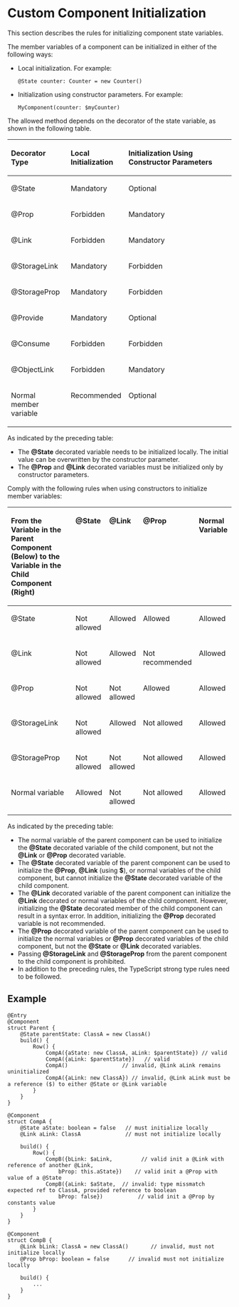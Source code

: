 # Custom Component Initialization<a name="EN-US_TOPIC_0000001110948904"></a>

This section describes the rules for initializing component state variables.

The member variables of a component can be initialized in either of the following ways:

-   Local initialization. For example:

    ```
    @State counter: Counter = new Counter()
    ```

-   Initialization using constructor parameters. For example:

    ```
    MyComponent(counter: $myCounter)
    ```


The allowed method depends on the decorator of the state variable, as shown in the following table.

<a name="table1130mcpsimp"></a>
<table><thead align="left"><tr id="row1136mcpsimp"><th class="cellrowborder" valign="top" width="27%" id="mcps1.1.4.1.1"><p id="p1138mcpsimp"><a name="p1138mcpsimp"></a><a name="p1138mcpsimp"></a>Decorator Type</p>
</th>
<th class="cellrowborder" valign="top" width="20%" id="mcps1.1.4.1.2"><p id="p1140mcpsimp"><a name="p1140mcpsimp"></a><a name="p1140mcpsimp"></a>Local Initialization</p>
</th>
<th class="cellrowborder" valign="top" width="53%" id="mcps1.1.4.1.3"><p id="p1142mcpsimp"><a name="p1142mcpsimp"></a><a name="p1142mcpsimp"></a>Initialization Using Constructor Parameters</p>
</th>
</tr>
</thead>
<tbody><tr id="row1143mcpsimp"><td class="cellrowborder" valign="top" width="27%" headers="mcps1.1.4.1.1 "><p id="p1145mcpsimp"><a name="p1145mcpsimp"></a><a name="p1145mcpsimp"></a>@State</p>
</td>
<td class="cellrowborder" valign="top" width="20%" headers="mcps1.1.4.1.2 "><p id="p1147mcpsimp"><a name="p1147mcpsimp"></a><a name="p1147mcpsimp"></a>Mandatory</p>
</td>
<td class="cellrowborder" valign="top" width="53%" headers="mcps1.1.4.1.3 "><p id="p1149mcpsimp"><a name="p1149mcpsimp"></a><a name="p1149mcpsimp"></a>Optional</p>
</td>
</tr>
<tr id="row1150mcpsimp"><td class="cellrowborder" valign="top" width="27%" headers="mcps1.1.4.1.1 "><p id="p1152mcpsimp"><a name="p1152mcpsimp"></a><a name="p1152mcpsimp"></a>@Prop</p>
</td>
<td class="cellrowborder" valign="top" width="20%" headers="mcps1.1.4.1.2 "><p id="p1154mcpsimp"><a name="p1154mcpsimp"></a><a name="p1154mcpsimp"></a>Forbidden</p>
</td>
<td class="cellrowborder" valign="top" width="53%" headers="mcps1.1.4.1.3 "><p id="p1156mcpsimp"><a name="p1156mcpsimp"></a><a name="p1156mcpsimp"></a>Mandatory</p>
</td>
</tr>
<tr id="row1157mcpsimp"><td class="cellrowborder" valign="top" width="27%" headers="mcps1.1.4.1.1 "><p id="p1159mcpsimp"><a name="p1159mcpsimp"></a><a name="p1159mcpsimp"></a>@Link</p>
</td>
<td class="cellrowborder" valign="top" width="20%" headers="mcps1.1.4.1.2 "><p id="p1161mcpsimp"><a name="p1161mcpsimp"></a><a name="p1161mcpsimp"></a>Forbidden</p>
</td>
<td class="cellrowborder" valign="top" width="53%" headers="mcps1.1.4.1.3 "><p id="p1163mcpsimp"><a name="p1163mcpsimp"></a><a name="p1163mcpsimp"></a>Mandatory</p>
</td>
</tr>
<tr id="row1368143713213"><td class="cellrowborder" valign="top" width="27%" headers="mcps1.1.4.1.1 "><p id="p668183713214"><a name="p668183713214"></a><a name="p668183713214"></a>@StorageLink</p>
</td>
<td class="cellrowborder" valign="top" width="20%" headers="mcps1.1.4.1.2 "><p id="p13685378329"><a name="p13685378329"></a><a name="p13685378329"></a>Mandatory</p>
</td>
<td class="cellrowborder" valign="top" width="53%" headers="mcps1.1.4.1.3 "><p id="p4681437173219"><a name="p4681437173219"></a><a name="p4681437173219"></a>Forbidden</p>
</td>
</tr>
<tr id="row147015402328"><td class="cellrowborder" valign="top" width="27%" headers="mcps1.1.4.1.1 "><p id="p8471134011327"><a name="p8471134011327"></a><a name="p8471134011327"></a>@StorageProp</p>
</td>
<td class="cellrowborder" valign="top" width="20%" headers="mcps1.1.4.1.2 "><p id="p164711040143213"><a name="p164711040143213"></a><a name="p164711040143213"></a>Mandatory</p>
</td>
<td class="cellrowborder" valign="top" width="53%" headers="mcps1.1.4.1.3 "><p id="p11471740133216"><a name="p11471740133216"></a><a name="p11471740133216"></a>Forbidden</p>
</td>
</tr>
<tr id="row134917432323"><td class="cellrowborder" valign="top" width="27%" headers="mcps1.1.4.1.1 "><p id="p8349843183215"><a name="p8349843183215"></a><a name="p8349843183215"></a>@Provide</p>
</td>
<td class="cellrowborder" valign="top" width="20%" headers="mcps1.1.4.1.2 "><p id="p4349114315324"><a name="p4349114315324"></a><a name="p4349114315324"></a>Mandatory</p>
</td>
<td class="cellrowborder" valign="top" width="53%" headers="mcps1.1.4.1.3 "><p id="p19349743143218"><a name="p19349743143218"></a><a name="p19349743143218"></a>Optional</p>
</td>
</tr>
<tr id="row121451446173219"><td class="cellrowborder" valign="top" width="27%" headers="mcps1.1.4.1.1 "><p id="p141451046113211"><a name="p141451046113211"></a><a name="p141451046113211"></a>@Consume</p>
</td>
<td class="cellrowborder" valign="top" width="20%" headers="mcps1.1.4.1.2 "><p id="p1514564683212"><a name="p1514564683212"></a><a name="p1514564683212"></a>Forbidden</p>
</td>
<td class="cellrowborder" valign="top" width="53%" headers="mcps1.1.4.1.3 "><p id="p1145346183214"><a name="p1145346183214"></a><a name="p1145346183214"></a>Forbidden</p>
</td>
</tr>
<tr id="row1489554183914"><td class="cellrowborder" valign="top" width="27%" headers="mcps1.1.4.1.1 "><p id="p1789513415395"><a name="p1789513415395"></a><a name="p1789513415395"></a>@ObjectLink</p>
</td>
<td class="cellrowborder" valign="top" width="20%" headers="mcps1.1.4.1.2 "><p id="p489594133916"><a name="p489594133916"></a><a name="p489594133916"></a>Forbidden</p>
</td>
<td class="cellrowborder" valign="top" width="53%" headers="mcps1.1.4.1.3 "><p id="p1389504123918"><a name="p1389504123918"></a><a name="p1389504123918"></a>Mandatory</p>
</td>
</tr>
<tr id="row1164mcpsimp"><td class="cellrowborder" valign="top" width="27%" headers="mcps1.1.4.1.1 "><p id="p1166mcpsimp"><a name="p1166mcpsimp"></a><a name="p1166mcpsimp"></a>Normal member variable</p>
</td>
<td class="cellrowborder" valign="top" width="20%" headers="mcps1.1.4.1.2 "><p id="p1168mcpsimp"><a name="p1168mcpsimp"></a><a name="p1168mcpsimp"></a>Recommended</p>
</td>
<td class="cellrowborder" valign="top" width="53%" headers="mcps1.1.4.1.3 "><p id="p1170mcpsimp"><a name="p1170mcpsimp"></a><a name="p1170mcpsimp"></a>Optional</p>
</td>
</tr>
</tbody>
</table>

As indicated by the preceding table:

-   The  **@State**  decorated variable needs to be initialized locally. The initial value can be overwritten by the constructor parameter.
-   The  **@Prop**  and  **@Link**  decorated variables must be initialized only by constructor parameters.

Comply with the following rules when using constructors to initialize member variables:

<a name="table1176mcpsimp"></a>
<table><thead align="left"><tr id="row1184mcpsimp"><th class="cellrowborder" valign="top" width="47.47474747474748%" id="mcps1.1.6.1.1"><p id="p1186mcpsimp"><a name="p1186mcpsimp"></a><a name="p1186mcpsimp"></a>From the Variable in the Parent Component (Below) to the Variable in the Child Component (Right)</p>
</th>
<th class="cellrowborder" valign="top" width="11.111111111111112%" id="mcps1.1.6.1.2"><p id="p1188mcpsimp"><a name="p1188mcpsimp"></a><a name="p1188mcpsimp"></a>@State</p>
</th>
<th class="cellrowborder" valign="top" width="12.121212121212123%" id="mcps1.1.6.1.3"><p id="p1190mcpsimp"><a name="p1190mcpsimp"></a><a name="p1190mcpsimp"></a>@Link</p>
</th>
<th class="cellrowborder" valign="top" width="12.121212121212123%" id="mcps1.1.6.1.4"><p id="p1192mcpsimp"><a name="p1192mcpsimp"></a><a name="p1192mcpsimp"></a>@Prop</p>
</th>
<th class="cellrowborder" valign="top" width="17.17171717171717%" id="mcps1.1.6.1.5"><p id="p1194mcpsimp"><a name="p1194mcpsimp"></a><a name="p1194mcpsimp"></a>Normal Variable</p>
</th>
</tr>
</thead>
<tbody><tr id="row1195mcpsimp"><td class="cellrowborder" valign="top" width="47.47474747474748%" headers="mcps1.1.6.1.1 "><p id="p1197mcpsimp"><a name="p1197mcpsimp"></a><a name="p1197mcpsimp"></a>@State</p>
</td>
<td class="cellrowborder" valign="top" width="11.111111111111112%" headers="mcps1.1.6.1.2 "><p id="p1199mcpsimp"><a name="p1199mcpsimp"></a><a name="p1199mcpsimp"></a>Not allowed</p>
</td>
<td class="cellrowborder" valign="top" width="12.121212121212123%" headers="mcps1.1.6.1.3 "><p id="p1201mcpsimp"><a name="p1201mcpsimp"></a><a name="p1201mcpsimp"></a>Allowed</p>
</td>
<td class="cellrowborder" valign="top" width="12.121212121212123%" headers="mcps1.1.6.1.4 "><p id="p1203mcpsimp"><a name="p1203mcpsimp"></a><a name="p1203mcpsimp"></a>Allowed</p>
</td>
<td class="cellrowborder" valign="top" width="17.17171717171717%" headers="mcps1.1.6.1.5 "><p id="p1205mcpsimp"><a name="p1205mcpsimp"></a><a name="p1205mcpsimp"></a>Allowed</p>
</td>
</tr>
<tr id="row1206mcpsimp"><td class="cellrowborder" valign="top" width="47.47474747474748%" headers="mcps1.1.6.1.1 "><p id="p1208mcpsimp"><a name="p1208mcpsimp"></a><a name="p1208mcpsimp"></a>@Link</p>
</td>
<td class="cellrowborder" valign="top" width="11.111111111111112%" headers="mcps1.1.6.1.2 "><p id="p1210mcpsimp"><a name="p1210mcpsimp"></a><a name="p1210mcpsimp"></a>Not allowed</p>
</td>
<td class="cellrowborder" valign="top" width="12.121212121212123%" headers="mcps1.1.6.1.3 "><p id="p1212mcpsimp"><a name="p1212mcpsimp"></a><a name="p1212mcpsimp"></a>Allowed</p>
</td>
<td class="cellrowborder" valign="top" width="12.121212121212123%" headers="mcps1.1.6.1.4 "><p id="p1214mcpsimp"><a name="p1214mcpsimp"></a><a name="p1214mcpsimp"></a>Not recommended</p>
</td>
<td class="cellrowborder" valign="top" width="17.17171717171717%" headers="mcps1.1.6.1.5 "><p id="p1216mcpsimp"><a name="p1216mcpsimp"></a><a name="p1216mcpsimp"></a>Allowed</p>
</td>
</tr>
<tr id="row1217mcpsimp"><td class="cellrowborder" valign="top" width="47.47474747474748%" headers="mcps1.1.6.1.1 "><p id="p1219mcpsimp"><a name="p1219mcpsimp"></a><a name="p1219mcpsimp"></a>@Prop</p>
</td>
<td class="cellrowborder" valign="top" width="11.111111111111112%" headers="mcps1.1.6.1.2 "><p id="p1221mcpsimp"><a name="p1221mcpsimp"></a><a name="p1221mcpsimp"></a>Not allowed</p>
</td>
<td class="cellrowborder" valign="top" width="12.121212121212123%" headers="mcps1.1.6.1.3 "><p id="p1223mcpsimp"><a name="p1223mcpsimp"></a><a name="p1223mcpsimp"></a>Not allowed</p>
</td>
<td class="cellrowborder" valign="top" width="12.121212121212123%" headers="mcps1.1.6.1.4 "><p id="p1225mcpsimp"><a name="p1225mcpsimp"></a><a name="p1225mcpsimp"></a>Allowed</p>
</td>
<td class="cellrowborder" valign="top" width="17.17171717171717%" headers="mcps1.1.6.1.5 "><p id="p1227mcpsimp"><a name="p1227mcpsimp"></a><a name="p1227mcpsimp"></a>Allowed</p>
</td>
</tr>
<tr id="row240501152412"><td class="cellrowborder" valign="top" width="47.47474747474748%" headers="mcps1.1.6.1.1 "><p id="p54063122418"><a name="p54063122418"></a><a name="p54063122418"></a>@StorageLink</p>
</td>
<td class="cellrowborder" valign="top" width="11.111111111111112%" headers="mcps1.1.6.1.2 "><p id="p8406161132415"><a name="p8406161132415"></a><a name="p8406161132415"></a>Not allowed</p>
</td>
<td class="cellrowborder" valign="top" width="12.121212121212123%" headers="mcps1.1.6.1.3 "><p id="p440651122418"><a name="p440651122418"></a><a name="p440651122418"></a>Allowed</p>
</td>
<td class="cellrowborder" valign="top" width="12.121212121212123%" headers="mcps1.1.6.1.4 "><p id="p13406111162416"><a name="p13406111162416"></a><a name="p13406111162416"></a>Not allowed</p>
</td>
<td class="cellrowborder" valign="top" width="17.17171717171717%" headers="mcps1.1.6.1.5 "><p id="p124067118242"><a name="p124067118242"></a><a name="p124067118242"></a>Allowed</p>
</td>
</tr>
<tr id="row88861156245"><td class="cellrowborder" valign="top" width="47.47474747474748%" headers="mcps1.1.6.1.1 "><p id="p98861853246"><a name="p98861853246"></a><a name="p98861853246"></a>@StorageProp</p>
</td>
<td class="cellrowborder" valign="top" width="11.111111111111112%" headers="mcps1.1.6.1.2 "><p id="p588635122419"><a name="p588635122419"></a><a name="p588635122419"></a>Not allowed</p>
</td>
<td class="cellrowborder" valign="top" width="12.121212121212123%" headers="mcps1.1.6.1.3 "><p id="p18886353244"><a name="p18886353244"></a><a name="p18886353244"></a>Not allowed</p>
</td>
<td class="cellrowborder" valign="top" width="12.121212121212123%" headers="mcps1.1.6.1.4 "><p id="p15887557248"><a name="p15887557248"></a><a name="p15887557248"></a>Not allowed</p>
</td>
<td class="cellrowborder" valign="top" width="17.17171717171717%" headers="mcps1.1.6.1.5 "><p id="p5887185182418"><a name="p5887185182418"></a><a name="p5887185182418"></a>Allowed</p>
</td>
</tr>
<tr id="row1228mcpsimp"><td class="cellrowborder" valign="top" width="47.47474747474748%" headers="mcps1.1.6.1.1 "><p id="p1230mcpsimp"><a name="p1230mcpsimp"></a><a name="p1230mcpsimp"></a>Normal variable</p>
</td>
<td class="cellrowborder" valign="top" width="11.111111111111112%" headers="mcps1.1.6.1.2 "><p id="p1232mcpsimp"><a name="p1232mcpsimp"></a><a name="p1232mcpsimp"></a>Allowed</p>
</td>
<td class="cellrowborder" valign="top" width="12.121212121212123%" headers="mcps1.1.6.1.3 "><p id="p1234mcpsimp"><a name="p1234mcpsimp"></a><a name="p1234mcpsimp"></a>Not allowed</p>
</td>
<td class="cellrowborder" valign="top" width="12.121212121212123%" headers="mcps1.1.6.1.4 "><p id="p1236mcpsimp"><a name="p1236mcpsimp"></a><a name="p1236mcpsimp"></a>Not allowed</p>
</td>
<td class="cellrowborder" valign="top" width="17.17171717171717%" headers="mcps1.1.6.1.5 "><p id="p1238mcpsimp"><a name="p1238mcpsimp"></a><a name="p1238mcpsimp"></a>Allowed</p>
</td>
</tr>
</tbody>
</table>

As indicated by the preceding table:

-   The normal variable of the parent component can be used to initialize the  **@State**  decorated variable of the child component, but not the  **@Link**  or  **@Prop**  decorated variable.
-   The  **@State**  decorated variable of the parent component can be used to initialize the  **@Prop**,  **@Link**  \(using  **$**\), or normal variables of the child component, but cannot initialize the  **@State**  decorated variable of the child component.
-   The  **@Link**  decorated variable of the parent component can initialize the  **@Link**  decorated or normal variables of the child component. However, initializing the  **@State**  decorated member of the child component can result in a syntax error. In addition, initializing the  **@Prop**  decorated variable is not recommended.
-   The  **@Prop**  decorated variable of the parent component can be used to initialize the normal variables or  **@Prop**  decorated variables of the child component, but not the  **@State**  or  **@Link**  decorated variables.
-   Passing  **@StorageLink**  and  **@StorageProp**  from the parent component to the child component is prohibited.
-   In addition to the preceding rules, the TypeScript strong type rules need to be followed.

## Example<a name="section1184926392"></a>

```
@Entry
@Component
struct Parent {
    @State parentState: ClassA = new ClassA()
    build() {
        Row() {
            CompA({aState: new ClassA, aLink: $parentState}) // valid
            CompA({aLink: $parentState})   // valid
            CompA()                 // invalid, @Link aLink remains uninitialized
            CompA({aLink: new ClassA}) // invalid, @Link aLink must be a reference ($) to either @State or @Link variable
        }
    }
}

@Component
struct CompA {
    @State aState: boolean = false   // must initialize locally
    @Link aLink: ClassA              // must not initialize locally

    build() {
        Row() {
            CompB({bLink: $aLink,         // valid init a @Link with reference of another @Link,
                bProp: this.aState})    // valid init a @Prop with value of a @State
            CompB({aLink: $aState,  // invalid: type missmatch expected ref to ClassA, provided reference to boolean
                bProp: false})           // valid init a @Prop by constants value
        }
    }
}

@Component
struct CompB {
    @Link bLink: ClassA = new ClassA()       // invalid, must not initialize locally
    @Prop bProp: boolean = false      // invalid must not initialize locally

    build() {
        ...
    }
}
```

